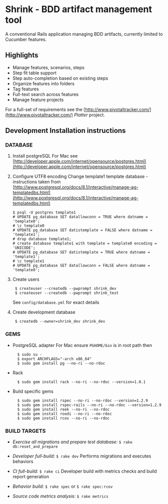 Shrink - BDD artifact management tool
=====================================

A conventional Rails application managing BDD artifacts, currently limited to Cucumber features.

Highlights
----------

* Manage features, scenarios, steps
* Step fit table support
* Step auto-completion based on existing steps
* Organize features into folders
* Tag features
* Full-text search across features
* Manage feature projects

For a full-set of requirements see the [http://www.pivotaltracker.com/](http://www.pivotaltracker.com/) _Platter_ project.

Development Installation instructions
-------------------------------------

### DATABASE

1. Install postgreSQL
    For Mac see [http://developer.apple.com/internet/opensource/postgres.html](http://developer.apple.com/internet/opensource/postgres.html)

2.  Configure UTF8 encoding
    Change template1 template database - instructions taken from [http://www.postgresql.org/docs/8.1/interactive/manage-ag-templatedbs.html](http://www.postgresql.org/docs/8.1/interactive/manage-ag-templatedbs.html)

        $ psql -U postgres template1
        # UPDATE pg_database SET datallowconn = TRUE where datname = 'template0';
        # \c template0
        # UPDATE pg_database SET datistemplate = FALSE where datname = 'template1';
        # drop database template1;
        # create database template1 with template = template0 encoding = 'UNICODE';
        # UPDATE pg_database SET datistemplate = TRUE where datname = 'template1';
        # \c template1
        # UPDATE pg_database SET datallowconn = FALSE where datname = 'template0';

3. Create users

        $ createuser --createdb --pwprompt shrink_dev
        $ createuser --createdb --pwprompt shrink_test

    See `config/database.yml` for exact details

4. Create development database

        $ createdb --owner=shrink_dev shrink_dev

### GEMS

* PostgreSQL adapter
    For Mac ensure `PGHOME/bin` is in root path then

        $ sudo su -
        $ export ARCHFLAGS="-arch x86_64"
        $ sudo gem install pg --no-ri --no-rdoc

* Rack

        $ sudo gem install rack --no-ri --no-rdoc --version=1.0.1

* Build specific gems

        $ sudo gem install rspec --no-ri --no-rdoc --version=1.2.9
        $ sudo gem install rspec-rails --no-ri --no-rdoc --version=1.2.9
        $ sudo gem install reek --no-ri --no-rdoc
        $ sudo gem install roodi --no-ri --no-rdoc
        $ sudo gem install rcov --no-ri --no-rdoc

### BUILD TARGETS

* *Exercise all migrations and prepare test database:* `$ rake db:reset_and_prepare`

* *Developer full-build:* `$ rake dev`
    Performs migrations and executes behaviors

* *CI full-build:* `$ rake ci`
    Developer build with metrics checks and build report generation

* *Behavior build:* `$ rake spec` or `$ rake spec:rcov`

* *Source code metrics analysis:* `$ rake metrics`
  